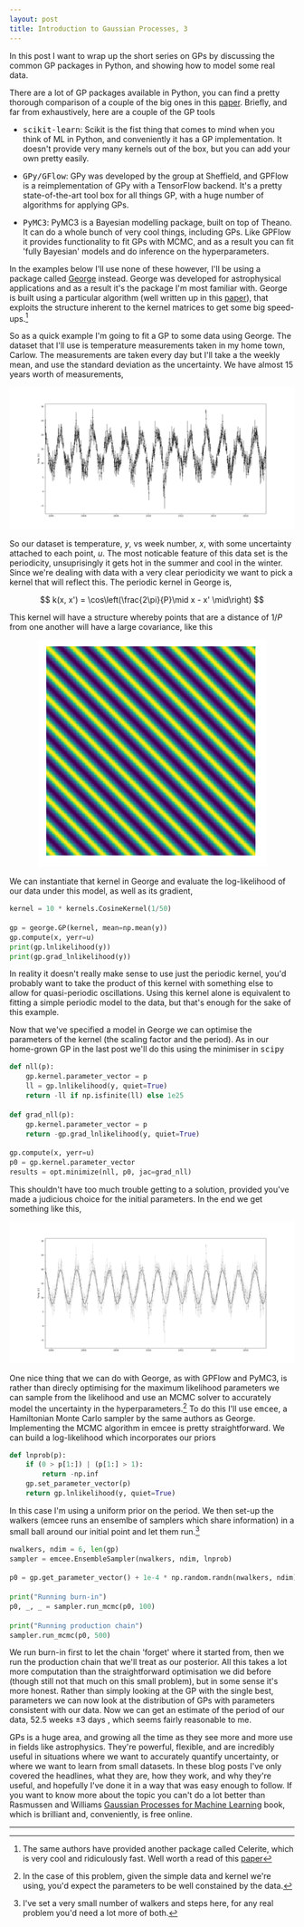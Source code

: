```yaml
---
layout: post
title: Introduction to Gaussian Processes, 3
---
```


In this post I want to wrap up the short series on GPs by discussing the common GP packages in Python, and showing how to model some real data.

There are a lot of GP packages available in Python, you can find a pretty thorough comparison of a couple of the big ones in this [paper](https://arxiv.org/pdf/1710.03157.pdf). Briefly, and far from exhaustively, here are a couple of the GP tools

* <tt>scikit-learn</tt>:  Scikit is the fist thing that comes to mind when you think of ML in Python, and conveniently it has a GP implementation. It doesn't provide very many kernels out of the box, but you can add your own pretty easily.

* <tt>GPy/GFlow</tt>: GPy was developed by the group at Sheffield, and GPFlow is a reimplementation of GPy with a TensorFlow backend. It's a pretty state-of-the-art tool box for all things GP, with a huge number of algorithms for applying GPs.

* <tt>PyMC3</tt>: PyMC3 is a Bayesian modelling package, built on top of Theano. It can do a whole bunch of very cool things, including GPs. Like GPFlow it provides functionality to fit GPs with MCMC, and as a result you can fit 'fully Bayesian' models and do inference on the hyperparameters.

In the examples below I'll use none of these however, I'll be using a package called [George](http://george.readthedocs.io/en/latest/) instead. George was developed for astrophysical applications and as a result it's the package I'm most familiar with. George is built using a particular algorithm (well written up in this [paper](https://arxiv.org/pdf/1403.6015.pdf)), that exploits the structure inherent to the kernel matrices to get some big speed-ups.[^1]

So as a quick example I'm going to fit a GP to some data using George. The dataset that I'll use is temperature measurements taken in my home town, Carlow. The measurements are taken every day but I'll take a the weekly mean, and use the standard deviation as the uncertainty. We have almost 15 years worth of measurements,

![weather](/images/gp/carlow_weather.png)

So our dataset is temperature, $y$, vs week number, $x$, with some uncertainty attached to each point, $u$. The most noticable feature of this data set is the periodicity, unsuprisingly it gets hot in the summer and cool in the winter. Since we're dealing with data with a very clear periodicity we want to pick a kernel that will reflect this. The periodic kernel in George is,

$$
k(x, x') = \cos\left(\frac{2\pi}{P}\mid x - x' \mid\right)
$$

This kernel will have a structure whereby points that are a distance of $1/P$ from one another will have a large covariance, like this

<center>
<img src='/images/gp/periodic.png'>
</center>

We can instantiate that kernel in George and evaluate the log-likelihood of our data under this model, as well as its gradient,

```python
kernel = 10 * kernels.CosineKernel(1/50)

gp = george.GP(kernel, mean=np.mean(y))
gp.compute(x, yerr=u)
print(gp.lnlikelihood(y))
print(gp.grad_lnlikelihood(y))
```

In reality it doesn't really make sense to use just the periodic kernel, you'd probably want to take the product of this kernel with something else to allow for quasi-periodic oscillations. Using this kernel alone is equivalent to fitting a simple periodic model to the data, but that's enough for the sake of this example.

Now that we've specified a model in George we can optimise the parameters of the kernel (the scaling factor and the period). As in our home-grown GP in the last post we'll do this using the minimiser in <tt>scipy</tt>

```python
def nll(p):
    gp.kernel.parameter_vector = p
    ll = gp.lnlikelihood(y, quiet=True)
    return -ll if np.isfinite(ll) else 1e25

def grad_nll(p):
    gp.kernel.parameter_vector = p
    return -gp.grad_lnlikelihood(y, quiet=True)

gp.compute(x, yerr=u)
p0 = gp.kernel.parameter_vector
results = opt.minimize(nll, p0, jac=grad_nll)
```
This shouldn't have too much trouble getting to a solution, provided you've made a judicious choice for the initial parameters. In the end we get something like this,

![fit](/images/gp/model_fit.png)

One nice thing that we can do with George, as with GPFlow and PyMC3, is rather than direcly optimising for the maximum likelihood parameters we can sample from the likelihood and use an MCMC solver to accurately model the uncertainty in the hyperparameters.[^2] To do this I'll use <tt>emcee</tt>, a Hamiltonian Monte Carlo sampler by the same authors as George. Implementing the MCMC algorithm in emcee is pretty straightforward. We can build a log-likelihood which incorporates our priors

```python
def lnprob(p):
    if (0 > p[1:]) | (p[1:] > 1):
        return -np.inf
    gp.set_parameter_vector(p)
    return gp.lnlikelihood(y, quiet=True)
```

In this case I'm using a uniform prior on the period. We then set-up the walkers (emcee runs an ensemlbe of samplers which share information) in a small ball around our initial point and let them run.[^3] 

```python
nwalkers, ndim = 6, len(gp)
sampler = emcee.EnsembleSampler(nwalkers, ndim, lnprob)

p0 = gp.get_parameter_vector() + 1e-4 * np.random.randn(nwalkers, ndim)

print("Running burn-in")
p0, _, _ = sampler.run_mcmc(p0, 100)

print("Running production chain")
sampler.run_mcmc(p0, 500)
```

We run burn-in first to let the chain 'forget' where it started from, then we run the production chain that we'll treat as our posterior. All this takes a lot more computation than the straightforward optimisation we did before (though still not that much on this small problem), but in some sense it's more honest. Rather than simply looking at the GP with the single best, parameters we can now look at the distribution of GPs with parameters consistent with our data. Now we can get an estimate of the period of our data, $52.5$ weeks $\pm3$ days , which seems fairly reasonable to me.

GPs is a huge area, and growing all the time as they see more and more use in fields like astrophysics. They're powerful, flexible, and are incredibly useful in situations where we want to accurately quantify uncertainty, or where we want to learn from small datasets. In these blog posts I've only covered the headlines, what they are, how they work, and why they're useful, and hopefully I've done it in a way that was easy enough to follow. If you want to know more about the topic you can't do a lot better than Rasmussen and Williams [Gaussian Processes for Machine Learning](http://www.gaussianprocess.org/gpml/) book, which is brilliant and, conveniently, is free online.  


---

[^1]: The same authors have provided another package called Celerite, which is very cool and ridiculously fast. Well worth a read of this [paper](https://arxiv.org/pdf/1703.09710.pdf)

[^2]: In the case of this problem, given the simple data and kernel we're using, you'd expect the parameters to be well constained by the data. 

[^3]: I've set a very small number of walkers and steps here, for any real problem you'd need a lot more of both.
